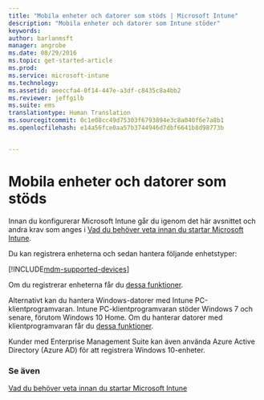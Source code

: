 ```yaml
---
title: "Mobila enheter och datorer som stöds | Microsoft Intune"
description: "Mobila enheter och datorer som Intune stöder"
keywords: 
author: barlanmsft
manager: angrobe
ms.date: 08/29/2016
ms.topic: get-started-article
ms.prod: 
ms.service: microsoft-intune
ms.technology: 
ms.assetid: aeeccfa4-0f14-447e-a3df-c8435c8a4bb2
ms.reviewer: jeffgilb
ms.suite: ems
translationtype: Human Translation
ms.sourcegitcommit: 0c1e08cc49d75303f6793894e3c8a040f6e7a8b1
ms.openlocfilehash: e14a56fce0aa57b3744946d7dbf6641b8d98773b


---
```


# Mobila enheter och datorer som stöds

Innan du konfigurerar Microsoft Intune går du igenom det här avsnittet och andra krav som anges i [Vad du behöver veta innan du startar Microsoft Intune](what-to-know-before-you-start-microsoft-intune.md).

Du kan registrera enheterna och sedan hantera följande enhetstyper:

[!INCLUDE[mdm-supported-devices](../includes/mdm-supported-devices.md)]

Om du registrerar enheterna får du [dessa funktioner](/Intune/get-started/choose-how-to-manage-devices).

Alternativt kan du hantera Windows-datorer med Intune PC-klientprogramvaran. Intune PC-klientprogramvaran stöder Windows 7 och senare, förutom Windows 10 Home. Om du hanterar datorer med klientprogramvaran får du [dessa funktioner](/Intune/).

Kunder med Enterprise Management Suite kan även använda Azure Active Directory (Azure AD) för att registrera Windows 10-enheter.

### Se även
[Vad du behöver veta innan du startar Microsoft Intune](what-to-know-before-you-start-microsoft-intune.md)



<!--HONumber=Sep16_HO1-->


